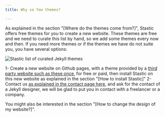 ```yaml
---
title: Why so few themes?

---
```

As explained in the section "[Where do the themes come from?]", Stastic offers free themes for you to create a new website. These themes are free and we need to curate this list by hand, so we add some themes every now and then. If you need more themes or if the themes we have do not suite you, you have several options:

![Stastic list of curated Jekyll themes](https://www.stastic.net/assets/2019-08-03-953488.png)

1- Create a new website on Github pages, with a theme provided by a [third party website such as these once](https://duckduckgo.com/?q=jekyll+themes&t=ffab&ia=web), for free or paid, then install Stastic on this new website as explained in the section "[How to install Stastic]"
2- Contact us [as explained in the contact page here](/contact), and ask for the contact of a Jekyll designer, we will be glad to put you in contact with a freelancer or a company.

You might also be interested in the section "[How to change the design of my website?]".

